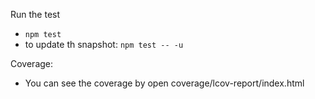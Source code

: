 Run the test

- `npm test`
- to update th snapshot: `npm test -- -u`

Coverage:

- You can see the coverage by open coverage/lcov-report/index.html

